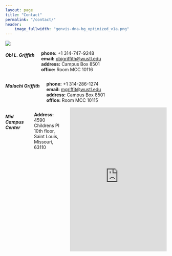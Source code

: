 ```yaml
---
layout: page
title: "Contact"
permalink: "/contact/"
header:
    image_fullwidth: "genvis-dna-bg_optimized_v1a.png"
---
```


<div class="row">
    <div class="small-12 small-centered columns">
        <img src="/assets/img/MalachiAndObi.jpg">
    </div>
</div>

<div class="row">
    <div class="small-6 columns">
    <h5>Obi L. Griffith</h5>
    <p>
      <b>phone:</b> +1 314-747-9248<br>
      <b>email:</b> <a href="mailto:obigriffith@wustl.edu">obigriffith@wustl.edu</a><br>
      <b>address:</b> Campus Box 8501<br>
      <b>office:</b> Room MCC 10116<br>
    </p>
    </div>
    <div class="small-6 columns">
        <h5>Malachi Griffith</h5>
        <p>
          <b>phone:</b> +1 314-286-1274<br>
          <b>email:</b> <a href="mailto:mgriffit@wustl.edu">mgriffit@wustl.edu</a><br>
          <b>address:</b> Campus Box 8501<br>
          <b>office:</b> Room MCC 10115<br>
        </p>
    </div>
</div>

<div class="row">
    <div class="small-12 small-centered columns">
        <h5>Mid Campus Center</h5>
        <p>
          <b>Address:</b><br> 4590 Childrens Pl<br>
          10th floor,<br>
          Saint Louis, Missouri, 63110<br>
        </p>
        <iframe src="https://www.google.com/maps/embed?pb=!1m18!1m12!1m3!1d3116.5504069161216!2d-90.2618255!3d38.6362228!2m3!1f0!2f0!3f0!3m2!1i1024!2i768!4f13.1!3m3!1m2!1s0x87d8b4df564ad7d1%3A0xddebd7786d830554!2sMid%20Campus%20Center!5e0!3m2!1sen!2sus!4v1660673700634!5m2!1sen!2sus" width="600" height="450" style="border:0;" allowfullscreen="" loading="lazy" referrerpolicy="no-referrer-when-downgrade"></iframe>
    </div>
</div>
